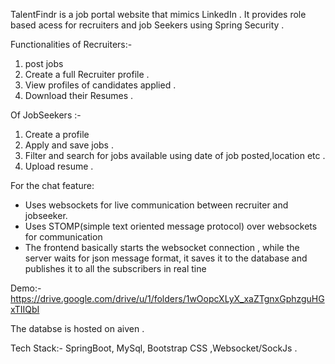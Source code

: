 TalentFindr is a job portal website that mimics LinkedIn . It provides role based acess for recruiters and job Seekers using Spring Security .

Functionalities of Recruiters:-
1) post jobs
2) Create a full Recruiter profile .
3) View profiles of candidates applied .
4) Download their Resumes .

Of JobSeekers :-
1) Create a profile
2) Apply and save  jobs .
3) Filter and search for jobs available using date of job posted,location etc .
4) Upload resume .


For the chat feature:

* Uses websockets for live communication between recruiter and jobseeker.
* Uses STOMP(simple text oriented message protocol) over websockets for communication
* The frontend basically starts the websocket connection , while the server waits for json message format, it saves it to the database and publishes it to all the subscribers in real tine

Demo:-https://drive.google.com/drive/u/1/folders/1wOopcXLyX_xaZTgnxGphzguHGxTIIQbI

The databse is hosted on aiven .
 
Tech Stack:- SpringBoot, MySql, Bootstrap CSS ,Websocket/SockJs .
